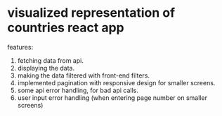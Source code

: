 # visualized representation of countries react app
features:
1. fetching data from api.
2. displaying the data.
3. making the data filtered with front-end filters.
4. implemented pagination with responsive design for smaller screens.
5. some api error handling, for bad api calls.
6. user input error handling (when entering page number on smaller screens)
